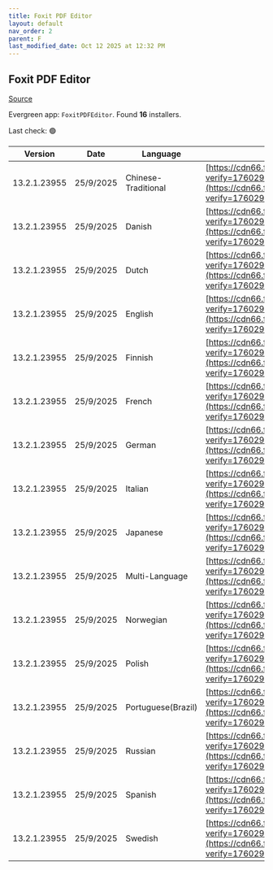 ```yaml
---
title: Foxit PDF Editor
layout: default
nav_order: 2
parent: F
last_modified_date: Oct 12 2025 at 12:32 PM
---
```


## Foxit PDF Editor

[Source](https://www.foxit.com/pdf-editor/)

Evergreen app: `FoxitPDFEditor`. Found **16** installers.

Last check: 🟢

| Version      | Date      | Language            | URI                                                                                                                                                                                                                                                                                                                                                                          |
| ------------ | --------- | ------------------- | ---------------------------------------------------------------------------------------------------------------------------------------------------------------------------------------------------------------------------------------------------------------------------------------------------------------------------------------------------------------------------- |
| 13.2.1.23955 | 25/9/2025 | Chinese-Traditional | [https://cdn66.foxitsoftware.com/product/phantomPDF/desktop/win/13.2.1/FoxitPDFEditor1321_L10N_Setup_Website.msi?verify=1760292893-r6t2RYPwvRgBUAGvjVv2ONJjG8CC5qCMNgYf6d1Wx80%3D](https://cdn66.foxitsoftware.com/product/phantomPDF/desktop/win/13.2.1/FoxitPDFEditor1321_L10N_Setup_Website.msi?verify=1760292893-r6t2RYPwvRgBUAGvjVv2ONJjG8CC5qCMNgYf6d1Wx80%3D)         |
| 13.2.1.23955 | 25/9/2025 | Danish              | [https://cdn66.foxitsoftware.com/product/phantomPDF/desktop/win/13.2.1/FoxitPDFEditor1321_L10N_Setup_Website.msi?verify=1760292894-qVdjjUoBToXhAH5AHP7UJef2QlWO2fncLNImk%2BZq%2F8g%3D](https://cdn66.foxitsoftware.com/product/phantomPDF/desktop/win/13.2.1/FoxitPDFEditor1321_L10N_Setup_Website.msi?verify=1760292894-qVdjjUoBToXhAH5AHP7UJef2QlWO2fncLNImk%2BZq%2F8g%3D) |
| 13.2.1.23955 | 25/9/2025 | Dutch               | [https://cdn66.foxitsoftware.com/product/phantomPDF/desktop/win/13.2.1/FoxitPDFEditor1321_L10N_Setup_Website.msi?verify=1760292895-fk69HU4BvqFBLpTVKufDzxOiSpUmcH9B2IIRnqrUfFI%3D](https://cdn66.foxitsoftware.com/product/phantomPDF/desktop/win/13.2.1/FoxitPDFEditor1321_L10N_Setup_Website.msi?verify=1760292895-fk69HU4BvqFBLpTVKufDzxOiSpUmcH9B2IIRnqrUfFI%3D)         |
| 13.2.1.23955 | 25/9/2025 | English             | [https://cdn66.foxitsoftware.com/product/phantomPDF/desktop/win/13.2.1/FoxitPDFEditor1321_L10N_Setup_Website.msi?verify=1760292896-kuyyW2AUN9Z4mjp4TgpN50tsMmpHTlb03Wg807O4fuo%3D](https://cdn66.foxitsoftware.com/product/phantomPDF/desktop/win/13.2.1/FoxitPDFEditor1321_L10N_Setup_Website.msi?verify=1760292896-kuyyW2AUN9Z4mjp4TgpN50tsMmpHTlb03Wg807O4fuo%3D)         |
| 13.2.1.23955 | 25/9/2025 | Finnish             | [https://cdn66.foxitsoftware.com/product/phantomPDF/desktop/win/13.2.1/FoxitPDFEditor1321_L10N_Setup_Website.msi?verify=1760292897-8K6p%2BzXDswFzPY7jmVyFZubwmyCXqo2A8jp6UOxqlJU%3D](https://cdn66.foxitsoftware.com/product/phantomPDF/desktop/win/13.2.1/FoxitPDFEditor1321_L10N_Setup_Website.msi?verify=1760292897-8K6p%2BzXDswFzPY7jmVyFZubwmyCXqo2A8jp6UOxqlJU%3D)     |
| 13.2.1.23955 | 25/9/2025 | French              | [https://cdn66.foxitsoftware.com/product/phantomPDF/desktop/win/13.2.1/FoxitPDFEditor1321_L10N_Setup_Website.msi?verify=1760292897-8K6p%2BzXDswFzPY7jmVyFZubwmyCXqo2A8jp6UOxqlJU%3D](https://cdn66.foxitsoftware.com/product/phantomPDF/desktop/win/13.2.1/FoxitPDFEditor1321_L10N_Setup_Website.msi?verify=1760292897-8K6p%2BzXDswFzPY7jmVyFZubwmyCXqo2A8jp6UOxqlJU%3D)     |
| 13.2.1.23955 | 25/9/2025 | German              | [https://cdn66.foxitsoftware.com/product/phantomPDF/desktop/win/13.2.1/FoxitPDFEditor1321_L10N_Setup_Website.msi?verify=1760292898-eU3DGQ6WYxZFf%2FzYJNE5DKe0lSdfEo8Rz5Wf7to3xlA%3D](https://cdn66.foxitsoftware.com/product/phantomPDF/desktop/win/13.2.1/FoxitPDFEditor1321_L10N_Setup_Website.msi?verify=1760292898-eU3DGQ6WYxZFf%2FzYJNE5DKe0lSdfEo8Rz5Wf7to3xlA%3D)     |
| 13.2.1.23955 | 25/9/2025 | Italian             | [https://cdn66.foxitsoftware.com/product/phantomPDF/desktop/win/13.2.1/FoxitPDFEditor1321_L10N_Setup_Website.msi?verify=1760292899-Bc%2BA%2FaJRqhZ95f2Mx2JrBmEuHLqdyFreL6z4oQOeCpA%3D](https://cdn66.foxitsoftware.com/product/phantomPDF/desktop/win/13.2.1/FoxitPDFEditor1321_L10N_Setup_Website.msi?verify=1760292899-Bc%2BA%2FaJRqhZ95f2Mx2JrBmEuHLqdyFreL6z4oQOeCpA%3D) |
| 13.2.1.23955 | 25/9/2025 | Japanese            | [https://cdn66.foxitsoftware.com/product/phantomPDF/desktop/win/13.2.1/FoxitPDFEditor1321_L10N_Setup_Website.msi?verify=1760292899-Bc%2BA%2FaJRqhZ95f2Mx2JrBmEuHLqdyFreL6z4oQOeCpA%3D](https://cdn66.foxitsoftware.com/product/phantomPDF/desktop/win/13.2.1/FoxitPDFEditor1321_L10N_Setup_Website.msi?verify=1760292899-Bc%2BA%2FaJRqhZ95f2Mx2JrBmEuHLqdyFreL6z4oQOeCpA%3D) |
| 13.2.1.23955 | 25/9/2025 | Multi-Language      | [https://cdn66.foxitsoftware.com/product/phantomPDF/desktop/win/13.2.1/FoxitPDFEditor1321_L10N_Setup_Website.msi?verify=1760292900-jmY0VIJMqCA%2BtDuQ46bGtIQbx59BYrKXGt%2F41BFnATc%3D](https://cdn66.foxitsoftware.com/product/phantomPDF/desktop/win/13.2.1/FoxitPDFEditor1321_L10N_Setup_Website.msi?verify=1760292900-jmY0VIJMqCA%2BtDuQ46bGtIQbx59BYrKXGt%2F41BFnATc%3D) |
| 13.2.1.23955 | 25/9/2025 | Norwegian           | [https://cdn66.foxitsoftware.com/product/phantomPDF/desktop/win/13.2.1/FoxitPDFEditor1321_L10N_Setup_Website.msi?verify=1760292901-bpyxYP0HxChAJbejwuofRxyDZj%2FQn%2BmaHKCwMljhSUQ%3D](https://cdn66.foxitsoftware.com/product/phantomPDF/desktop/win/13.2.1/FoxitPDFEditor1321_L10N_Setup_Website.msi?verify=1760292901-bpyxYP0HxChAJbejwuofRxyDZj%2FQn%2BmaHKCwMljhSUQ%3D) |
| 13.2.1.23955 | 25/9/2025 | Polish              | [https://cdn66.foxitsoftware.com/product/phantomPDF/desktop/win/13.2.1/FoxitPDFEditor1321_L10N_Setup_Website.msi?verify=1760292901-bpyxYP0HxChAJbejwuofRxyDZj%2FQn%2BmaHKCwMljhSUQ%3D](https://cdn66.foxitsoftware.com/product/phantomPDF/desktop/win/13.2.1/FoxitPDFEditor1321_L10N_Setup_Website.msi?verify=1760292901-bpyxYP0HxChAJbejwuofRxyDZj%2FQn%2BmaHKCwMljhSUQ%3D) |
| 13.2.1.23955 | 25/9/2025 | Portuguese(Brazil)  | [https://cdn66.foxitsoftware.com/product/phantomPDF/desktop/win/13.2.1/FoxitPDFEditor1321_L10N_Setup_Website.msi?verify=1760292902-Zpjtd%2BUeIQNy0C5z96aBT0T5UOnm24vA1heYhV905fs%3D](https://cdn66.foxitsoftware.com/product/phantomPDF/desktop/win/13.2.1/FoxitPDFEditor1321_L10N_Setup_Website.msi?verify=1760292902-Zpjtd%2BUeIQNy0C5z96aBT0T5UOnm24vA1heYhV905fs%3D)     |
| 13.2.1.23955 | 25/9/2025 | Russian             | [https://cdn66.foxitsoftware.com/product/phantomPDF/desktop/win/13.2.1/FoxitPDFEditor1321_L10N_Setup_Website.msi?verify=1760292903-UyRDuEN7C6RdhxGfmRNFqVcH36PSQPmjD041TpPTJJI%3D](https://cdn66.foxitsoftware.com/product/phantomPDF/desktop/win/13.2.1/FoxitPDFEditor1321_L10N_Setup_Website.msi?verify=1760292903-UyRDuEN7C6RdhxGfmRNFqVcH36PSQPmjD041TpPTJJI%3D)         |
| 13.2.1.23955 | 25/9/2025 | Spanish             | [https://cdn66.foxitsoftware.com/product/phantomPDF/desktop/win/13.2.1/FoxitPDFEditor1321_L10N_Setup_Website.msi?verify=1760292903-UyRDuEN7C6RdhxGfmRNFqVcH36PSQPmjD041TpPTJJI%3D](https://cdn66.foxitsoftware.com/product/phantomPDF/desktop/win/13.2.1/FoxitPDFEditor1321_L10N_Setup_Website.msi?verify=1760292903-UyRDuEN7C6RdhxGfmRNFqVcH36PSQPmjD041TpPTJJI%3D)         |
| 13.2.1.23955 | 25/9/2025 | Swedish             | [https://cdn66.foxitsoftware.com/product/phantomPDF/desktop/win/13.2.1/FoxitPDFEditor1321_L10N_Setup_Website.msi?verify=1760292904-mYp0g7PTVvKOD5sts6KwJjTTolY5kA1lMvQf7uxgU00%3D](https://cdn66.foxitsoftware.com/product/phantomPDF/desktop/win/13.2.1/FoxitPDFEditor1321_L10N_Setup_Website.msi?verify=1760292904-mYp0g7PTVvKOD5sts6KwJjTTolY5kA1lMvQf7uxgU00%3D)         |
